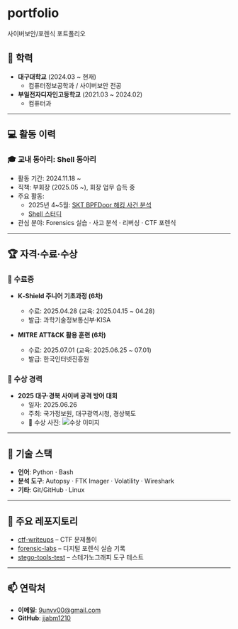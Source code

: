 # portfolio
사이버보안/포렌식 포트폴리오

## 🏫 학력

- **대구대학교** (2024.03 ~ 현재)  
  - 컴퓨터정보공학과 / 사이버보안 전공  
- **부일전자디자인고등학교** (2021.03 ~ 2024.02)  
  - 컴퓨터과

---

## 💻 활동 이력

### 🎓 교내 동아리: Shell 동아리  
- 활동 기간: 2024.11.18 ~  
- 직책: 부회장 (2025.05 ~), 회장 업무 습득 중  
- 주요 활동:
  - 2025년 4~5월: [SKT BPFDoor 해킹 사건 분석](https://www.notion.so/SKT-BPFDoor-200beddc7879803c87aee1a2cc477607?pvs=21)
  - [Shell 스터디](https://www.notion.so/shell-study-204beddc787980668cbee44b23670f18?pvs=21)
- 관심 분야: Forensics 실습 · 사고 분석 · 리버싱 · CTF 포렌식

---

## 🏆 자격·수료·수상

### 📄 수료증
- **K‑Shield 주니어 기초과정 (6차)**  
  - 수료: 2025.04.28 (교육: 2025.04.15 ~ 04.28)  
  - 발급: 과학기술정보통신부·KISA

- **MITRE ATT&CK 활용 훈련 (6차)**  
  - 수료: 2025.07.01 (교육: 2025.06.25 ~ 07.01)  
  - 발급: 한국인터넷진흥원

### 🥇 수상 경력
- **2025 대구·경북 사이버 공격 방어 대회**  
  - 일자: 2025.06.26  
  - 주최: 국가정보원, 대구광역시청, 경상북도  
  - 🏅 수상 사진: ![수상 이미지](https://github.com/jjabm1210/portfolio/blob/main/수상사진.png?raw=true)

---

## 🧰 기술 스택

- **언어**: Python · Bash  
- **분석 도구**: Autopsy · FTK Imager · Volatility · Wireshark  
- **기타**: Git/GitHub · Linux

---

## 🔗 주요 레포지토리

- [ctf-writeups](https://github.com/jjabm1210/ctf-writeups) – CTF 문제풀이  
- [forensic-labs](https://github.com/jjabm1210/forensic-labs) – 디지털 포렌식 실습 기록  
- [stego-tools-test](https://github.com/jjabm1210/stego-tools-test) – 스테가노그래피 도구 테스트

---

## 📫 연락처

- **이메일**: 9unvv00@gmail.com  
- **GitHub**: [jjabm1210](https://github.com/jjabm1210)

